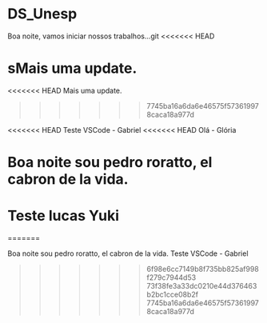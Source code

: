# DS_Unesp

Boa noite, vamos iniciar nossos trabalhos...git 
<<<<<<< HEAD

sMais uma update.
=======
<<<<<<< HEAD
Mais uma update.
>>>>>>> 7745ba16a6da6e46575f573619978caca18a977d

<<<<<<< HEAD
Teste VSCode - Gabriel
<<<<<<< HEAD
Olá - Glória


Boa noite sou pedro roratto, el cabron de la vida.
=======
Teste lucas Yuki
=======

=======

Boa noite sou pedro roratto, el cabron de la vida.
Teste VSCode - Gabriel

>>>>>>> 6f98e6cc7149b8f735bb825af998f279c7944d53
>>>>>>> 73f38fe3a33dc0210e44d376463b2bc1cce08b2f
>>>>>>> 7745ba16a6da6e46575f573619978caca18a977d
